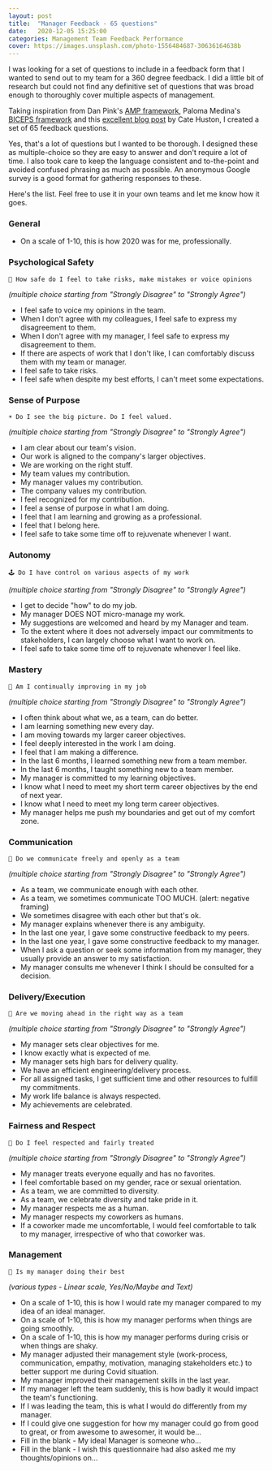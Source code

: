 ```yaml
---
layout: post
title:  "Manager Feedback - 65 questions"
date:   2020-12-05 15:25:00
categories: Management Team Feedback Performance
cover: https://images.unsplash.com/photo-1556484687-30636164638b
---
```


I was looking for a set of questions to include in a feedback form that I wanted to send out to my team for a 360 degree feedback. I did a little bit of research but could not find any definitive set of questions that was broad enough to thoroughly cover multiple aspects of management. 

Taking inspiration from Dan Pink's [AMP framework](https://www.danpink.com/books/drive/), Paloma Medina's [BICEPS framework](https://www.palomamedina.com/biceps) and this [excellent blog post](https://cate.blog/2017/03/23/running-a-manager-feedback-cycle/) by Cate Huston, I created a set of 65 feedback questions. 

Yes, that's a lot of questions but I wanted to be thorough. I designed these as multiple-choice so they are easy to answer and don't require a lot of time. I also took care to keep the language consistent and to-the-point and avoided confused phrasing as much as possible. An anonymous Google survey is a good format for gathering responses to these.

Here's the list. Feel free to use it in your own teams and let me know how it goes. 

### General

- On a scale of 1-10, this is how 2020 was for me, professionally.

### Psychological Safety


```
🧸 How safe do I feel to take risks, make mistakes or voice opinions
```

*(multiple choice starting from "Strongly Disagree" to "Strongly Agree")*

- I feel safe to voice my opinions in the team.
- When I don't agree with my colleagues, I feel safe to express my disagreement to them.
- When I don't agree with my manager, I feel safe to express my disagreement to them.
- If there are aspects of work that I don't like, I can comfortably discuss them with my team or manager.
- I feel safe to take risks.
- I feel safe when despite my best efforts, I can't meet some expectations.

### Sense of Purpose

```
☀️ Do I see the big picture. Do I feel valued.
```

*(multiple choice starting from "Strongly Disagree" to "Strongly Agree")*

- I am clear about our team's vision.
- Our work is aligned to the company's larger objectives.
- We are working on the right stuff.
- My team values my contribution.
- My manager values my contribution.
- The company values my contribution.
- I feel recognized for my contribution.
- I feel a sense of purpose in what I am doing.
- I feel that I am learning and growing as a professional.
- I feel that I belong here.
- I feel safe to take some time off to rejuvenate whenever I want.

### Autonomy

```
🕹 Do I have control on various aspects of my work
```

*(multiple choice starting from "Strongly Disagree" to "Strongly Agree")*

- I get to decide "how" to do my job.
- My manager DOES NOT micro-manage my work.
- My suggestions are welcomed and heard by my Manager and team.
- To the extent where it does not adversely impact our commitments to stakeholders, I can largely choose what I want to work on.
- I feel safe to take some time off to rejuvenate whenever I feel like.

### Mastery

```
🏅 Am I continually improving in my job
```

*(multiple choice starting from "Strongly Disagree" to "Strongly Agree")*

- I often think about what we, as a team, can do better.
- I am learning something new every day.
- I am moving towards my larger career objectives.
- I feel deeply interested in the work I am doing.
- I feel that I am making a difference.
- In the last 6 months, I learned something new from a team member.
- In the last 6 months, I taught something new to a team member.
- My manager is committed to my learning objectives.
- I know what I need to meet my short term career objectives by the end of next year.
- I know what I need to meet my long term career objectives.
- My manager helps me push my boundaries and get out of my comfort zone.

### Communication

```
👄 Do we communicate freely and openly as a team
```

*(multiple choice starting from "Strongly Disagree" to "Strongly Agree")*

- As a team, we communicate enough with each other.
- As a team, we sometimes communicate TOO MUCH. (alert: negative framing)
- We sometimes disagree with each other but that's ok.
- My manager explains whenever there is any ambiguity.
- In the last one year, I gave some constructive feedback to my peers.
- In the last one year, I gave some constructive feedback to my manager.
- When I ask a question or seek some information from my manager, they usually provide an answer to my satisfaction.
- My manager consults me whenever I think I should be consulted for a decision.

### Delivery/Execution

```
🚢 Are we moving ahead in the right way as a team
```

*(multiple choice starting from "Strongly Disagree" to "Strongly Agree")*

- My manager sets clear objectives for me.
- I know exactly what is expected of me.
- My manager sets high bars for delivery quality.
- We have an efficient engineering/delivery process.
- For all assigned tasks, I get sufficient time and other resources to fulfill my commitments.
- My work life balance is always respected.
- My achievements are celebrated.

### Fairness and Respect

```
🙇 Do I feel respected and fairly treated
```

*(multiple choice starting from "Strongly Disagree" to "Strongly Agree")*

- My manager treats everyone equally and has no favorites.
- I feel comfortable based on my gender, race or sexual orientation.
- As a team, we are committed to diversity.
- As a team, we celebrate diversity and take pride in it.
- My manager respects me as a human.
- My manager respects my coworkers as humans.
- If a coworker made me uncomfortable, I would feel comfortable to talk to my manager, irrespective of who that coworker was.

### Management

```
🦸 Is my manager doing their best
```

*(various types - Linear scale, Yes/No/Maybe and Text)*

- On a scale of 1-10, this is how I would rate my manager compared to my idea of an ideal manager.
- On a scale of 1-10, this is how my manager performs when things are going smoothly.
- On a scale of 1-10, this is how my manager performs during crisis or when things are shaky.
- My manager adjusted their management style (work-process, communication, empathy, motivation, managing stakeholders etc.) to better support me during Covid situation.
- My manager improved their management skills in the last year.
- If my manager left the team suddenly, this is how badly it would impact the team's functioning.
- If I was leading the team, this is what I would do differently from my manager.
- If I could give one suggestion for how my manager could go from good to great, or from awesome to awesomer, it would be...
- Fill in the blank - My ideal Manager is someone who...
- Fill in the blank - I wish this questionnaire had also asked me my thoughts/opinions on...

